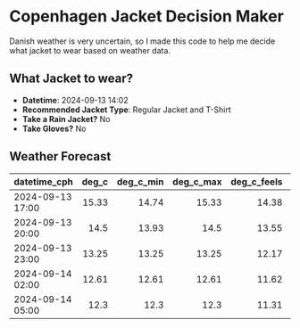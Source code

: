 
# Copenhagen Jacket Decision Maker

Danish weather is very uncertain, so I made this code to help me decide what jacket to wear based on weather data.

## What Jacket to wear?

- **Datetime**: 2024-09-13 14:02
- **Recommended Jacket Type**: Regular Jacket and T-Shirt
- **Take a Rain Jacket?** No
- **Take Gloves?** No

## Weather Forecast
| datetime_cph     |   deg_c |   deg_c_min |   deg_c_max |   deg_c_feels | weather   | wind   | rain   |
|:-----------------|--------:|------------:|------------:|--------------:|:----------|:-------|:-------|
| 2024-09-13 17:00 |   15.33 |       14.74 |       15.33 |         14.38 | Clouds    | Medium | None   |
| 2024-09-13 20:00 |   14.5  |       13.93 |       14.5  |         13.55 | Clouds    | Medium | None   |
| 2024-09-13 23:00 |   13.25 |       13.25 |       13.25 |         12.17 | Clouds    | Medium | None   |
| 2024-09-14 02:00 |   12.61 |       12.61 |       12.61 |         11.62 | Clouds    | Medium | None   |
| 2024-09-14 05:00 |   12.3  |       12.3  |       12.3  |         11.31 | Clouds    | Medium | None   |
        